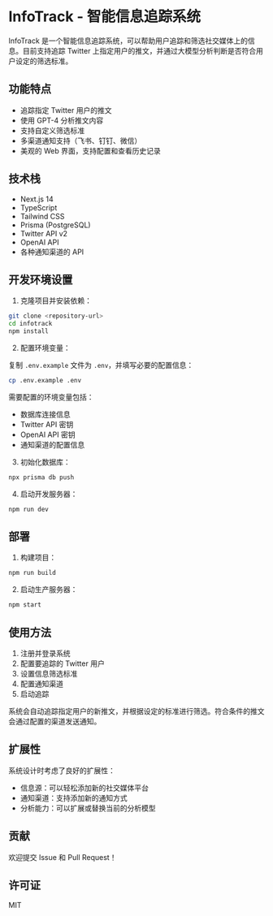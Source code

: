# InfoTrack - 智能信息追踪系统

InfoTrack 是一个智能信息追踪系统，可以帮助用户追踪和筛选社交媒体上的信息。目前支持追踪 Twitter 上指定用户的推文，并通过大模型分析判断是否符合用户设定的筛选标准。

## 功能特点

- 追踪指定 Twitter 用户的推文
- 使用 GPT-4 分析推文内容
- 支持自定义筛选标准
- 多渠道通知支持（飞书、钉钉、微信）
- 美观的 Web 界面，支持配置和查看历史记录

## 技术栈

- Next.js 14
- TypeScript
- Tailwind CSS
- Prisma (PostgreSQL)
- Twitter API v2
- OpenAI API
- 各种通知渠道的 API

## 开发环境设置

1. 克隆项目并安装依赖：

```bash
git clone <repository-url>
cd infotrack
npm install
```

2. 配置环境变量：

复制 `.env.example` 文件为 `.env`，并填写必要的配置信息：

```bash
cp .env.example .env
```

需要配置的环境变量包括：
- 数据库连接信息
- Twitter API 密钥
- OpenAI API 密钥
- 通知渠道的配置信息

3. 初始化数据库：

```bash
npx prisma db push
```

4. 启动开发服务器：

```bash
npm run dev
```

## 部署

1. 构建项目：

```bash
npm run build
```

2. 启动生产服务器：

```bash
npm start
```

## 使用方法

1. 注册并登录系统
2. 配置要追踪的 Twitter 用户
3. 设置信息筛选标准
4. 配置通知渠道
5. 启动追踪

系统会自动追踪指定用户的新推文，并根据设定的标准进行筛选。符合条件的推文会通过配置的渠道发送通知。

## 扩展性

系统设计时考虑了良好的扩展性：

- 信息源：可以轻松添加新的社交媒体平台
- 通知渠道：支持添加新的通知方式
- 分析能力：可以扩展或替换当前的分析模型

## 贡献

欢迎提交 Issue 和 Pull Request！

## 许可证

MIT
